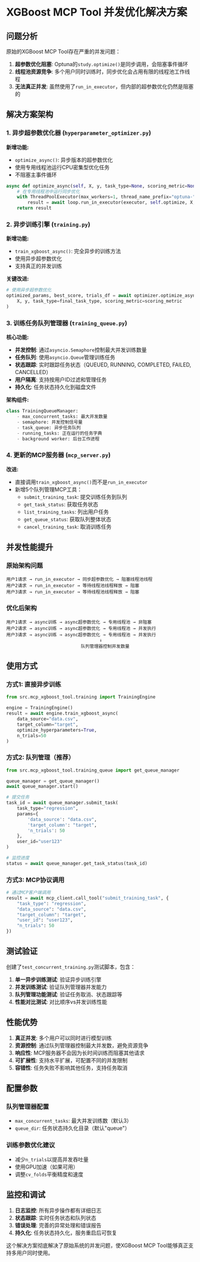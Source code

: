 # XGBoost MCP Tool 并发优化解决方案

## 问题分析

原始的XGBoost MCP Tool存在严重的并发问题：

1. **超参数优化阻塞**: Optuna的`study.optimize()`是同步调用，会阻塞事件循环
2. **线程池资源竞争**: 多个用户同时训练时，同步优化会占用有限的线程池工作线程
3. **无法真正并发**: 虽然使用了`run_in_executor`，但内部的超参数优化仍然是阻塞的

## 解决方案架构

### 1. 异步超参数优化器 (`hyperparameter_optimizer.py`)

**新增功能:**
- `optimize_async()`: 异步版本的超参数优化
- 使用专用线程池运行CPU密集型优化任务
- 不阻塞主事件循环

```python
async def optimize_async(self, X, y, task_type=None, scoring_metric=None, save_dir=None):
    # 在专用线程池中运行同步优化
    with ThreadPoolExecutor(max_workers=1, thread_name_prefix="optuna-") as executor:
        result = await loop.run_in_executor(executor, self.optimize, X, y, task_type, scoring_metric, save_dir)
    return result
```

### 2. 异步训练引擎 (`training.py`)

**新增功能:**
- `train_xgboost_async()`: 完全异步的训练方法
- 使用异步超参数优化
- 支持真正的并发训练

**关键改进:**
```python
# 使用异步超参数优化
optimized_params, best_score, trials_df = await optimizer.optimize_async(
    X, y, task_type=final_task_type, scoring_metric=scoring_metric
)
```

### 3. 训练任务队列管理器 (`training_queue.py`)

**核心功能:**
- **并发控制**: 通过`asyncio.Semaphore`控制最大并发训练数量
- **任务队列**: 使用`asyncio.Queue`管理训练任务
- **状态跟踪**: 实时跟踪任务状态（QUEUED, RUNNING, COMPLETED, FAILED, CANCELLED）
- **用户隔离**: 支持按用户ID过滤和管理任务
- **持久化**: 任务状态持久化到磁盘文件

**架构组件:**
```python
class TrainingQueueManager:
    - max_concurrent_tasks: 最大并发数量
    - semaphore: 并发控制信号量
    - task_queue: 异步任务队列
    - running_tasks: 正在运行的任务字典
    - background worker: 后台工作进程
```

### 4. 更新的MCP服务器 (`mcp_server.py`)

**改进:**
- 直接调用`train_xgboost_async()`而不是`run_in_executor`
- 新增5个队列管理MCP工具：
  - `submit_training_task`: 提交训练任务到队列
  - `get_task_status`: 获取任务状态
  - `list_training_tasks`: 列出用户任务
  - `get_queue_status`: 获取队列整体状态
  - `cancel_training_task`: 取消训练任务

## 并发性能提升

### 原始架构问题
```
用户1请求 → run_in_executor → 同步超参数优化 → 阻塞线程池线程
用户2请求 → run_in_executor → 等待线程池线程释放 → 阻塞
用户3请求 → run_in_executor → 等待线程池线程释放 → 阻塞
```

### 优化后架构
```
用户1请求 → async训练 → async超参数优化 → 专用线程池 → 非阻塞
用户2请求 → async训练 → async超参数优化 → 专用线程池 → 并发执行
用户3请求 → async训练 → async超参数优化 → 专用线程池 → 并发执行
                                   ↓
                            队列管理器控制并发数量
```

## 使用方式

### 方式1: 直接异步训练
```python
from src.mcp_xgboost_tool.training import TrainingEngine

engine = TrainingEngine()
result = await engine.train_xgboost_async(
    data_source="data.csv",
    target_column="target",
    optimize_hyperparameters=True,
    n_trials=50
)
```

### 方式2: 队列管理（推荐）
```python
from src.mcp_xgboost_tool.training_queue import get_queue_manager

queue_manager = get_queue_manager()
await queue_manager.start()

# 提交任务
task_id = await queue_manager.submit_task(
    task_type="regression",
    params={
        'data_source': "data.csv",
        'target_column': "target",
        'n_trials': 50
    },
    user_id="user123"
)

# 监控进度
status = await queue_manager.get_task_status(task_id)
```

### 方式3: MCP协议调用
```python
# 通过MCP客户端调用
result = await mcp_client.call_tool("submit_training_task", {
    "task_type": "regression",
    "data_source": "data.csv",
    "target_column": "target",
    "user_id": "user123",
    "n_trials": 50
})
```

## 测试验证

创建了`test_concurrent_training.py`测试脚本，包含：

1. **单一异步训练测试**: 验证异步训练引擎
2. **并发训练测试**: 验证队列管理器并发能力
3. **队列管理功能测试**: 验证任务取消、状态跟踪等
4. **性能对比测试**: 对比顺序vs并发训练性能

## 性能优势

1. **真正并发**: 多个用户可以同时进行模型训练
2. **资源控制**: 通过队列管理器控制最大并发数，避免资源竞争
3. **响应性**: MCP服务器不会因为长时间训练而阻塞其他请求
4. **可扩展性**: 支持水平扩展，可配置不同的并发限制
5. **容错性**: 任务失败不影响其他任务，支持任务取消

## 配置参数

### 队列管理器配置
- `max_concurrent_tasks`: 最大并发训练数（默认3）
- `queue_dir`: 任务状态持久化目录（默认"queue"）

### 训练参数优化建议
- 减少`n_trials`以提高并发吞吐量
- 使用GPU加速（如果可用）
- 调整`cv_folds`平衡精度和速度

## 监控和调试

1. **日志监控**: 所有异步操作都有详细日志
2. **状态跟踪**: 实时任务状态和队列状态
3. **错误处理**: 完善的异常处理和错误报告
4. **持久化**: 任务状态持久化，服务重启后可恢复

这个解决方案彻底解决了原始系统的并发问题，使XGBoost MCP Tool能够真正支持多用户同时使用。